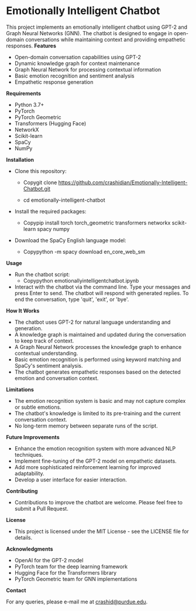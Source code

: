 # Emotionally Intelligent Chatbot
This project implements an emotionally intelligent chatbot using GPT-2 and Graph Neural Networks (GNN). The chatbot is designed to engage in open-domain conversations while maintaining context and providing empathetic responses.
**Features**

- Open-domain conversation capabilities using GPT-2
- Dynamic knowledge graph for context maintenance
- Graph Neural Network for processing contextual information
- Basic emotion recognition and sentiment analysis
- Empathetic response generation

**Requirements**

- Python 3.7+
- PyTorch
- PyTorch Geometric
- Transformers (Hugging Face)
- NetworkX
- Scikit-learn
- SpaCy
- NumPy

**Installation**

- Clone this repository:
    - Copygit clone https://github.com/crashidian/Emotionally-Intelligent-Chatbot.git

    - cd emotionally-intelligent-chatbot

- Install the required packages:
    - Copypip install torch torch_geometric transformers networkx scikit-learn spacy numpy

- Download the SpaCy English language model:
    - Copypython -m spacy download en_core_web_sm


**Usage**
- Run the chatbot script:
    - Copypython emotionallyintelligentchatbot.ipynb
- Interact with the chatbot via the command line. Type your messages and press Enter to send. The chatbot will respond with generated replies. To end the conversation, type 'quit', 'exit', or 'bye'.

**How It Works**

- The chatbot uses GPT-2 for natural language understanding and generation.
- A knowledge graph is maintained and updated during the conversation to keep track of context.
- A Graph Neural Network processes the knowledge graph to enhance contextual understanding.
- Basic emotion recognition is performed using keyword matching and SpaCy's sentiment analysis.
- The chatbot generates empathetic responses based on the detected emotion and conversation context.

**Limitations**

- The emotion recognition system is basic and may not capture complex or subtle emotions.
- The chatbot's knowledge is limited to its pre-training and the current conversation context.
- No long-term memory between separate runs of the script.

**Future Improvements**

- Enhance the emotion recognition system with more advanced NLP techniques.
- Implement fine-tuning of the GPT-2 model on empathetic datasets.
- Add more sophisticated reinforcement learning for improved adaptability.
- Develop a user interface for easier interaction.

**Contributing**

- Contributions to improve the chatbot are welcome. Please feel free to submit a Pull Request.

**License**

- This project is licensed under the MIT License - see the LICENSE file for details.

**Acknowledgments**

- OpenAI for the GPT-2 model
- PyTorch team for the deep learning framework
- Hugging Face for the Transformers library
- PyTorch Geometric team for GNN implementations

**Contact**

For any queries, please e-mail me at crashid@purdue.edu.
